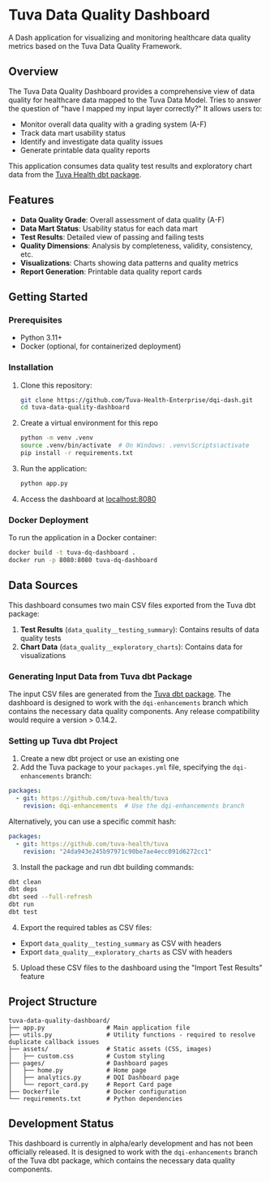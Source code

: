 # Tuva Data Quality Dashboard

A Dash application for visualizing and monitoring healthcare data quality metrics based on the Tuva Data Quality 
Framework.

## Overview

The Tuva Data Quality Dashboard provides a comprehensive view of data quality for healthcare data mapped to the Tuva 
Data Model. Tries to answer the question of "have I mapped my input layer correctly?" It allows users to:

- Monitor overall data quality with a grading system (A-F)
- Track data mart usability status
- Identify and investigate data quality issues
- Generate printable data quality reports

This application consumes data quality test results and exploratory chart data from 
the [Tuva Health dbt package](https://github.com/tuva-health/tuva).

## Features

- **Data Quality Grade**: Overall assessment of data quality (A-F)
- **Data Mart Status**: Usability status for each data mart
- **Test Results**: Detailed view of passing and failing tests
- **Quality Dimensions**: Analysis by completeness, validity, consistency, etc.
- **Visualizations**: Charts showing data patterns and quality metrics
- **Report Generation**: Printable data quality report cards

## Getting Started

### Prerequisites

- Python 3.11+
- Docker (optional, for containerized deployment)

### Installation

1. Clone this repository:
   ```bash
   git clone https://github.com/Tuva-Health-Enterprise/dqi-dash.git
   cd tuva-data-quality-dashboard
   ```
2. Create a virtual environment for this repo
    ```bash
    python -m venv .venv
    source .venv/bin/activate  # On Windows: .venv\Scripts\activate
    pip install -r requirements.txt
    ```
3.	Run the application:
    ```bash
    python app.py
    ```
4. Access the dashboard at [localhost:8080](http://localhost:8080)

### Docker Deployment
To run the application in a Docker container:
```bash
docker build -t tuva-dq-dashboard .
docker run -p 8080:8080 tuva-dq-dashboard
```
## Data Sources
This dashboard consumes two main CSV files exported from the Tuva dbt package:
	
1.	**Test Results** (`data_quality__testing_summary`): Contains results of data quality tests
2.	**Chart Data** (`data_quality__exploratory_charts`): Contains data for visualizations

### Generating Input Data from Tuva dbt Package

The input CSV files are generated from the [Tuva dbt package](https://github.com/tuva-health/tuva). The dashboard is
designed to work with the `dqi-enhancements` branch which contains the necessary data quality components. 
Any release compatibility would require a version > 0.14.2.

### Setting up Tuva dbt Project

1. Create a new dbt project or use an existing one
2.	Add the Tuva package to your `packages.yml` file, specifying the `dqi-enhancements` branch:
```yml
packages:
  - git: https://github.com/tuva-health/tuva
    revision: dqi-enhancements  # Use the dqi-enhancements branch
```
Alternatively, you can use a specific commit hash:
```yml
packages:
  - git: https://github.com/tuva-health/tuva
    revision: "24da943e245b97971c90be7ae4ecc091d6272cc1"
```
3.	Install the package and run dbt building commands:
```bash
dbt clean
dbt deps
dbt seed --full-refresh
dbt run
dbt test
```

4.	Export the required tables as CSV files:
* Export `data_quality__testing_summary` as CSV with headers
* Export `data_quality__exploratory_charts` as CSV with headers
5.	Upload these CSV files to the dashboard using the "Import Test Results" feature

## Project Structure
```
tuva-data-quality-dashboard/
├── app.py                 # Main application file
├── utils.py               # Utility functions - required to resolve duplicate callback issues
├── assets/                # Static assets (CSS, images)
│   ├── custom.css         # Custom styling
├── pages/                 # Dashboard pages
│   ├── home.py            # Home page
│   ├── analytics.py       # DQI Dashboard page
│   └── report_card.py     # Report Card page
├── Dockerfile             # Docker configuration
└── requirements.txt       # Python dependencies
```
## Development Status
This dashboard is currently in alpha/early development and has not been officially released. It is designed to work 
with the `dqi-enhancements` branch of the Tuva dbt package, which contains the necessary data quality components.

